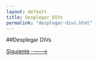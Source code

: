 ```yaml
---
layout: default
title: Desplegar DIVs
permalink: "desplegar-divs.html"
---
```

##Desplegar DIVs

[Siguiente ---->]({{site.url}}/poder-datos.html)
